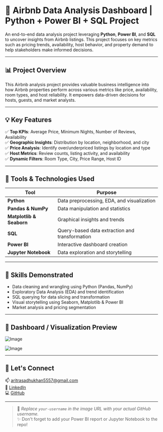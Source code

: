
# 🏡 Airbnb Data Analysis Dashboard | Python + Power BI + SQL Project

An end-to-end data analysis project leveraging **Python**, **Power BI**, and **SQL** to uncover insights from Airbnb listings. This project focuses on key metrics such as pricing trends, availability, host behavior, and property demand to help stakeholders make informed decisions.

---

## 📊 Project Overview

This Airbnb analysis project provides valuable business intelligence into how Airbnb properties perform across various metrics like price, availability, room types, and host reliability. It empowers data-driven decisions for hosts, guests, and market analysts.

---

## 💡 Key Features

✅ **Top KPIs**: Average Price, Minimum Nights, Number of Reviews, Availability  
✅ **Geographic Insights**: Distribution by location, neighborhood, and city  
✅ **Price Analysis**: Identify over/underpriced listings by location and type  
✅ **Host Metrics**: Review counts, listing activity, and availability  
✅ **Dynamic Filters**: Room Type, City, Price Range, Host ID

---

## 🧰 Tools & Technologies Used

| Tool         | Purpose                                        |
|--------------|------------------------------------------------|
| **Python**   | Data preprocessing, EDA, and visualization     |
| **Pandas & NumPy** | Data manipulation and statistics        |
| **Matplotlib & Seaborn** | Graphical insights and trends     |
| **SQL**      | Query-based data extraction and transformation |
| **Power BI** | Interactive dashboard creation                 |
| **Jupyter Notebook** | Data exploration and storytelling     |

---


## 🧠 Skills Demonstrated

- Data cleaning and wrangling using Python (Pandas, NumPy)  
- Exploratory Data Analysis (EDA) and trend identification  
- SQL querying for data slicing and transformation  
- Visual storytelling using Seaborn, Matplotlib & Power BI  
- Market analysis and pricing segmentation

---

## 📸 Dashboard / Visualization Preview

![Image](https://github.com/user-attachments/assets/1253d05c-a4b2-4b40-8409-39a6a4ac12f3)

![Image](https://github.com/user-attachments/assets/35d989d0-a051-46f5-bfd1-4e42173fc1ba)

---

## 🔗 Let's Connect

📫 aritrasadhukhan5557@gmail.com  
🔗 [LinkedIn](https://www.linkedin.com/in/aritrasadhukhan)  
💻 [GitHub](https://github.com/AritraSadhukhan)

---

> 📝 *Replace `your-username` in the image URL with your actual GitHub username.*  
> ✨ Don't forget to add your Power BI report or Jupyter Notebook to the repo!
